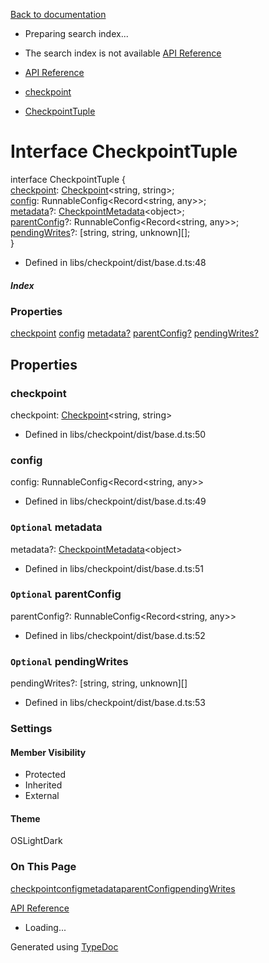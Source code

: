 [Back to documentation](/langgraphjs/)

* Preparing search index...
* The search index is not available
[API Reference](/)

* [API Reference](../index.html)
* [checkpoint](../modules/checkpoint.html)
* [CheckpointTuple](checkpoint.CheckpointTuple.html)

# Interface CheckpointTuple

interface CheckpointTuple {   
[checkpoint](checkpoint.CheckpointTuple.html#checkpoint): [Checkpoint](checkpoint.Checkpoint.html)<string, string\>;   
[config](checkpoint.CheckpointTuple.html#config): RunnableConfig<Record<string, any\>\>;   
[metadata](checkpoint.CheckpointTuple.html#metadata)?: [CheckpointMetadata](../types/checkpoint.CheckpointMetadata.html)<object\>;   
[parentConfig](checkpoint.CheckpointTuple.html#parentConfig)?: RunnableConfig<Record<string, any\>\>;   
[pendingWrites](checkpoint.CheckpointTuple.html#pendingWrites)?: \[string, string, unknown\]\[\];   
}

* Defined in libs/checkpoint/dist/base.d.ts:48

#####  Index

### Properties

[checkpoint](checkpoint.CheckpointTuple.html#checkpoint) [config](checkpoint.CheckpointTuple.html#config) [metadata?](checkpoint.CheckpointTuple.html#metadata) [parentConfig?](checkpoint.CheckpointTuple.html#parentConfig) [pendingWrites?](checkpoint.CheckpointTuple.html#pendingWrites) 

## Properties

### checkpoint

checkpoint: [Checkpoint](checkpoint.Checkpoint.html)<string, string\>

* Defined in libs/checkpoint/dist/base.d.ts:50

### config

config: RunnableConfig<Record<string, any\>\>

* Defined in libs/checkpoint/dist/base.d.ts:49

### `Optional` metadata

metadata?: [CheckpointMetadata](../types/checkpoint.CheckpointMetadata.html)<object\>

* Defined in libs/checkpoint/dist/base.d.ts:51

### `Optional` parentConfig

parentConfig?: RunnableConfig<Record<string, any\>\>

* Defined in libs/checkpoint/dist/base.d.ts:52

### `Optional` pendingWrites

pendingWrites?: \[string, string, unknown\]\[\]

* Defined in libs/checkpoint/dist/base.d.ts:53

### Settings

#### Member Visibility

* Protected
* Inherited
* External

#### Theme

OSLightDark

### On This Page

[checkpoint](#checkpoint)[config](#config)[metadata](#metadata)[parentConfig](#parentConfig)[pendingWrites](#pendingWrites)

[API Reference](../index.html)
* Loading...

Generated using [TypeDoc](https://typedoc.org/)